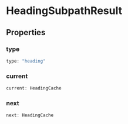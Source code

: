 # HeadingSubpathResult



## Properties

### type

```ts
type: "heading"
```



### current

```ts
current: HeadingCache
```



### next

```ts
next: HeadingCache
```



